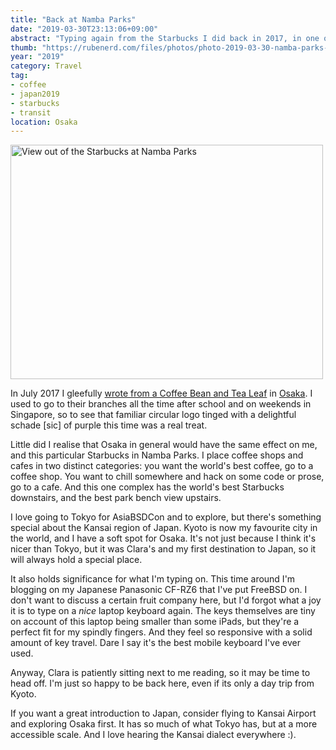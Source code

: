 ```yaml
---
title: "Back at Namba Parks"
date: "2019-03-30T23:13:06+09:00"
abstract: "Typing again from the Starbucks I did back in 2017, in one of my favourite cities."
thumb: "https://rubenerd.com/files/photos/photo-2019-03-30-namba-parks-starbucks@1x.jpg"
year: "2019"
category: Travel
tag:
- coffee
- japan2019
- starbucks
- transit
location: Osaka
---
```

<p><img src="https://rubenerd.com/files/photos/photo-2019-03-30-namba-parks-starbucks@1x.jpg" alt="View out of the Starbucks at Namba Parks" style="width:500px; height:375px;" srcset="https://rubenerd.com/files/photos/photo-2019-03-30-namba-parks-starbucks@1x.jpg 1x, https://rubenerd.com/files/photos/photo-2019-03-30-namba-parks-starbucks@2x.jpg 2x" /></p>

In July 2017 I gleefully [wrote from a Coffee Bean and Tea Leaf] in [Osaka]. I used to go to their branches all the time after school and on weekends in Singapore, so to see that familiar circular logo tinged with a delightful schade [sic] of purple this time was a real treat.

Little did I realise that Osaka in general would have the same effect on me, and this particular Starbucks in Namba Parks. I place coffee shops and cafes in two distinct categories: you want the world's best coffee, go to a coffee shop. You want to chill somewhere and hack on some code or prose, go to a cafe. And this one complex has the world's best Starbucks downstairs, and the best park bench view upstairs.

I love going to Tokyo for AsiaBSDCon and to explore, but there's something special about the Kansai region of Japan. Kyoto is now my favourite city in the world, and I have a soft spot for Osaka. It's not just because I think it's nicer than Tokyo, but it was Clara's and my first destination to Japan, so it will always hold a special place.

It also holds significance for what I'm typing on. This time around I'm blogging on my Japanese Panasonic CF-RZ6 that I've put FreeBSD on. I don't want to discuss a certain fruit company here, but I'd forgot what a joy it is to type on a *nice* laptop keyboard again. The keys themselves are tiny on account of this laptop being smaller than some iPads, but they're a perfect fit for my spindly fingers. And they feel so responsive with a solid amount of key travel. Dare I say it's the best mobile keyboard I've ever used.

Anyway, Clara is patiently sitting next to me reading, so it may be time to head off. I'm just so happy to be back here, even if its only a day trip from Kyoto.

If you want a great introduction to Japan, consider flying to Kansai Airport and exploring Osaka first. It has so much of what Tokyo has, but at a more accessible scale. And I love hearing the Kansai dialect everywhere :).

[wrote from a Coffee Bean and Tea Leaf]: https://rubenerd.com/an-osaka-coffee-bean-and-tea-leaf/ "Blog post: An Osaka Coffee Bean and Tea Leaf"
[Osaka]: https://rubenerd.com/location/osaka/ "View posts written from Osaka"

